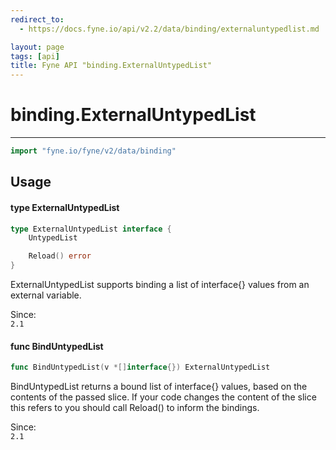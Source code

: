 ```yaml
---
redirect_to:
  - https://docs.fyne.io/api/v2.2/data/binding/externaluntypedlist.md

layout: page
tags: [api]
title: Fyne API "binding.ExternalUntypedList"
---
```



# binding.ExternalUntypedList
---
```go
import "fyne.io/fyne/v2/data/binding"
```

## Usage

#### type ExternalUntypedList

```go
type ExternalUntypedList interface {
	UntypedList

	Reload() error
}
```

ExternalUntypedList supports binding a list of interface{} values from an external variable.


<div class="since">Since: <code>
2.1</code></div>

#### func  BindUntypedList

```go
func BindUntypedList(v *[]interface{}) ExternalUntypedList
```
BindUntypedList returns a bound list of interface{} values, based on the contents of the passed slice. If your code changes the content of the slice this refers to you should call Reload() to inform the bindings.


<div class="since">Since: <code>
2.1</code></div>
